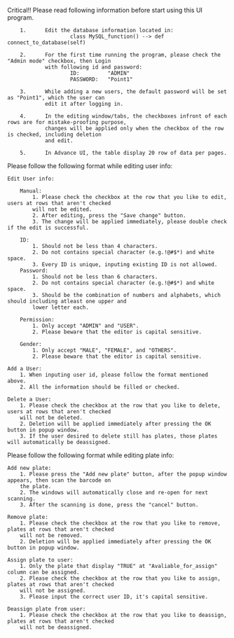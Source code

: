 Critical!! Please read following information before start using this UI program.

        1.      Edit the database information located in: 
                        class MySQL_function() --> def connect_to_database(self)
        
        2.      For the first time running the program, please check the "Admin mode" checkbox, then Login 
                with following id and password:
                        ID:         "ADMIN"
                        PASSWORD:   "Point1" 
                
        3.      While adding a new users, the default password will be set as "Point1", which the user can 
                edit it after logging in.
        
        4.      In the editing window/tabs, the checkboxes infront of each rows are for mistake-proofing purpose, 
                changes will be applied only when the checkbox of the row is checked, including deletion 
                and edit.

        5.      In Advance UI, the table display 20 row of data per pages.



Please follow the following format while editing user info:

    Edit User info:

        Manual: 
            1. Please check the checkbox at the row that you like to edit, users at rows that aren't checked 
            will not be edited.
            2. After editing, press the "Save change" button.
            3. The change will be applied immediately, please double check if the edit is successful. 

        ID:
            1. Should not be less than 4 characters.
            2. Do not contains special character (e.g.!@#$*) and white space.
            3. Every ID is unique, inputing existing ID is not allowed.
        Password:  
            1. Should not be less than 6 characters.
            2. Do not contains special character (e.g.!@#$*) and white space.
            3. Should be the combination of numbers and alphabets, which should including atleast one upper and 
            lower letter each.
        
        Permission: 
            1. Only accept "ADMIN" and "USER".
            2. Please beware that the editor is capital sensitive.

        Gender:
            1. Only accept "MALE", "FEMALE", and "OTHERS".
            2. Please beware that the editor is capital sensitive.

    Add a User:
        1. When inputing user id, please follow the format mentioned above.
        2. All the information should be filled or checked.
    
    Delete a User:
        1. Please check the checkbox at the row that you like to delete, users at rows that aren't checked 
        will not be deleted.
        2. Deletion will be applied immediately after pressing the OK button in popup window.
        3. If the user desired to delete still has plates, those plates will automatically be deassigned.


Please follow the following format while editing plate info:

    Add new plate:
        1. Please press the "Add new plate" button, after the popup window appears, then scan the barcode on 
        the plate.
        2. The windows will automatically close and re-open for next scanning.
        3. After the scanning is done, press the "cancel" button.

    Remove plate:
        1. Please check the checkbox at the row that you like to remove, plates at rows that aren't checked 
        will not be removed.
        2. Deletion will be applied immediately after pressing the OK button in popup window.
    
    Assign plate to user:
        1. Only the plate that display "TRUE" at "Avaliable_for_assign" column can be assigned.
        2. Please check the checkbox at the row that you like to assign, plates at rows that aren't checked 
        will not be assigned.
        3. Please input the correct user ID, it's capital sensitive.

    Deassign plate from user:
        1. Please check the checkbox at the row that you like to deassign, plates at rows that aren't checked 
        will not be deassigned.
        

